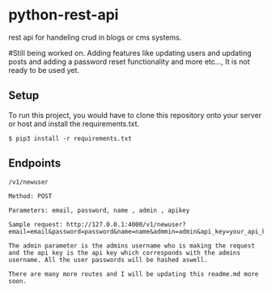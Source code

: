 # python-rest-api
rest api for handeling crud in blogs or cms systems.

#Still being worked on. Adding features like updating users and updating posts and adding a password reset functionality and more etc..., It is not ready to be used yet.


## Setup
To run this project, you would have to clone this repository onto your server or host and install the requirements.txt.

 ```
 $ pip3 install -r requirements.txt
 ```
 
 ## Endpoints
 ```
 /v1/newuser
 
 Method: POST
 
 Parameters: email, password, name , admin , apikey
 
 Sample request: http://127.0.0.1:4000/v1/newuser?email=email&password=password&name=name&admmin=admin&api_key=your_api_key
 
 The admin parameter is the admins username who is making the request and the api key is the api key which corresponds with the admins username. All the user passwords will be hashed aswell.
 
 There are many more routes and I will be updating this readme.md more soon.
 ```
 
